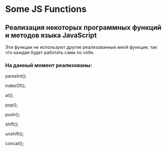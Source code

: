 # Some JS Functions

## Реализация некоторых программных функций и методов языка JavaScript

Эти функции не используют другие реализованные мной функции, так что каждая будет работать сама по себе.

### На данный момент реализованы:

parseInt();

indexOf();

at();

pop();

push();

shift();

unshift();

concat();
